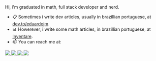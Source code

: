 Hi, i'm graduated in math, full stack developer and nerd.

- :clipboard: Sometimes i write dev articles, usually in brazillian portuguese, at [dev.to/eduardojm](https://dev.to/eduardojm).
- :bar_chart: Howerever, i write some math articles, in brazillian portuguese, at [Inventare](https://blog.institutoinventare.com.br/).
- :mailbox: You can reach me at:

<p>
    <a href="https://github.com/EduardoJM">
        <img src="https://img.shields.io/badge/-Github-000?style=for-the-badge&logo=Github&logoColor=white&link=https://github.com/EduardoJM">
    </a>
    <a href="https://www.linkedin.com/in/edujso/">
        <img src="https://img.shields.io/badge/-LinkedIn-blue?style=for-the-badge&logo=Linkedin&logoColor=white&link=https://www.linkedin.com/in/edujso/">
    </a>
    <a href="https://www.instagram.com/edu.js.o/">
        <img src="https://img.shields.io/badge/-Instagram-E4405F?style=for-the-badge&labelColor=E4405F&logo=instagram&logoColor=white&link=https://www.instagram.com/edu.js.o/">
    </a>
    <a href="mailto:eduardo_y05@outlook.com">
        <img src="https://img.shields.io/badge/-Outlook-0078d4?style=for-the-badge&labelColor=0078d4&logo=microsoft-outlook&logoColor=FFFFFF&link=mailto:eduardo_y05@outlook.com">
    </a>
</p>
